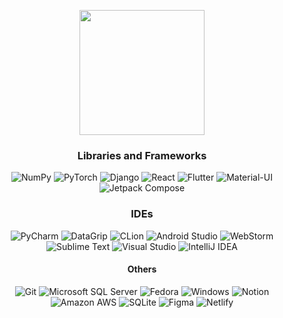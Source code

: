
<p align="center">
<img height=200 src="https://github-readme-stats.vercel.app/api/top-langs/?username=soniamatei&hide_progress=true&theme=radical&langs_count=10&&size_weight=0.5&count_weight=0.5"/>
</p>


<h3 align="center">Libraries and Frameworks</h3>
  <div>
  <p align="center">
    <img src="https://img.shields.io/badge/numpy-blue?style=for-the-badge&logo=numpy" alt="NumPy">
    <img src="https://img.shields.io/badge/pytorch-723327?style=for-the-badge&logo=pytorch" alt="PyTorch">
    <img src="https://img.shields.io/badge/Django-092E20?style=for-the-badge&logo=django&logoColor=white" alt="Django">
    <img src="https://img.shields.io/badge/React-20232A?style=for-the-badge&logo=react&logoColor=61DAFB" alt="React">
    <img src="https://img.shields.io/badge/Flutter-02569B?style=for-the-badge&logo=flutter&logoColor=white" alt="Flutter">
    <img src="https://img.shields.io/badge/Material--UI-0081CB?style=for-the-badge&logo=material-ui&logoColor=white" alt="Material-UI">
    <img src="https://img.shields.io/badge/jetpack_compose-1E3E71?style=for-the-badge&logo=jetpackcompose" alt="Jetpack Compose">
  </p>
</div>

<h3 align="center">IDEs</h3>
<div>
  <p align="center">
    <img src="https://img.shields.io/badge/PyCharm-FFD500.svg?&style=for-the-badge&logo=PyCharm&logoColor=black" alt="PyCharm">
    <img src="https://img.shields.io/badge/datagrip-FF00BB?style=for-the-badge&logo=datagrip" alt="DataGrip">
    <img src="https://img.shields.io/badge/CLion-FF0A0A?style=for-the-badge&logo=clion&logoColor=white" alt="CLion">
    <img src="https://img.shields.io/badge/Android_Studio-21D43E?style=for-the-badge&logo=android-studio&logoColor=white" alt="Android Studio">
    <img src="https://img.shields.io/badge/WebStorm-000000?style=for-the-badge&logo=WebStorm&logoColor=white" alt="WebStorm">
    <img src="https://img.shields.io/badge/sublime_text-%23575757.svg?&style=for-the-badge&logo=sublime-text&logoColor=important" alt="Sublime Text">
    <img src="https://img.shields.io/badge/Visual_Studio-5C2D91?style=for-the-badge&logo=visual%20studio&logoColor=white" alt="Visual Studio">
    <img src="https://img.shields.io/badge/IntelliJ_IDEA-000000.svg?style=for-the-badge&logo=intellij-idea&logoColor=white" alt="IntelliJ IDEA">
  </p>
</div>

<h4 align="center">Others</h4>
<div>
  <p align="center">
    <img src="https://img.shields.io/badge/GIT-E44C30?style=for-the-badge&logo=git&logoColor=white" alt="Git">
    <img src="https://img.shields.io/badge/microsoft_sql_server-761615?style=for-the-badge&logo=microsoftsqlserver" alt="Microsoft SQL Server">
    <img src="https://img.shields.io/badge/Fedora-294172?style=for-the-badge&logo=fedora&logoColor=white" alt="Fedora">
    <img src="https://img.shields.io/badge/Windows-0078D6?style=for-the-badge&logo=windows&logoColor=white" alt="Windows">
    <img src="https://img.shields.io/badge/Notion-000000?style=for-the-badge&logo=notion&logoColor=white" alt="Notion">
    <img src="https://img.shields.io/badge/Amazon_AWS-232F3E?style=for-the-badge&logo=amazon-aws&logoColor=white" alt="Amazon AWS">
    <img src="https://img.shields.io/badge/SQLite-07405E?style=for-the-badge&logo=sqlite&logoColor=white" alt="SQLite">
    <img src="https://img.shields.io/badge/Figma-F24E1E?style=for-the-badge&logo=figma&logoColor=white" alt="Figma">
    <img src="https://img.shields.io/badge/Netlify-00C7B7?style=for-the-badge&logo=netlify&logoColor=white" alt="Netlify">
  </p>
</div>


<!--
**soniamatei/soniamatei** is a ✨ _special_ ✨ repository because its `README.md` (this file) appears on your GitHub profile.

Here are some ideas to get you started:

- 🔭 I’m currently working on ...
- 🌱 I’m currently learning ...
- 👯 I’m looking to collaborate on ...
- 🤔 I’m looking for help with ...
- 💬 Ask me about ...
- 📫 How to reach me: ...
- 😄 Pronouns: ...
- ⚡ Fun fact: ...
-->
